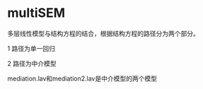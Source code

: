 # multiSEM


多层线性模型与结构方程的结合，根据结构方程的路径分为两个部分。

1 路径为单一回归


2 路径为中介模型


mediation.lav和mediation2.lav是中介模型的两个模型